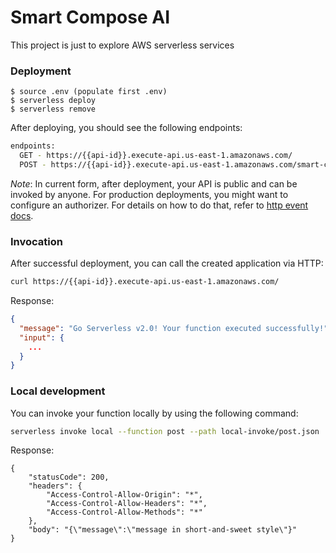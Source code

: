 

# Smart Compose AI
This project is just to explore AWS serverless services

### Deployment
```
$ source .env (populate first .env)
$ serverless deploy
$ serverless remove
```

After deploying, you should see the following endpoints:

```bash
endpoints:
  GET - https://{{api-id}}.execute-api.us-east-1.amazonaws.com/
  POST - https://{{api-id}}.execute-api.us-east-1.amazonaws.com/smart-compose-ai
```

_Note_: In current form, after deployment, your API is public and can be invoked by anyone. For production deployments, you might want to configure an authorizer. For details on how to do that, refer to [http event docs](https://www.serverless.com/framework/docs/providers/aws/events/apigateway/).

### Invocation
After successful deployment, you can call the created application via HTTP:
```bash
curl https://{{api-id}}.execute-api.us-east-1.amazonaws.com/
```

Response:
```json
{
  "message": "Go Serverless v2.0! Your function executed successfully!",
  "input": {
    ...
  }
}
```

### Local development
You can invoke your function locally by using the following command:
```bash
serverless invoke local --function post --path local-invoke/post.json
```

Response:
```
{
    "statusCode": 200,
    "headers": {
        "Access-Control-Allow-Origin": "*",
        "Access-Control-Allow-Headers": "*",
        "Access-Control-Allow-Methods": "*"
    },
    "body": "{\"message\":\"message in short-and-sweet style\"}"
}
```